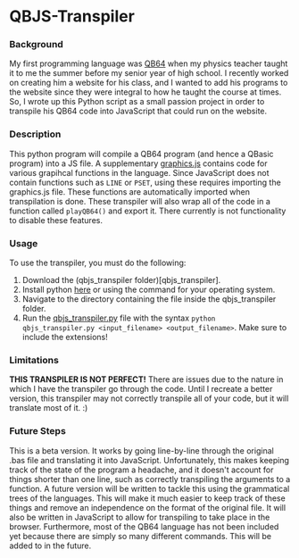 # QBJS-Transpiler

### Background

My first programming language was [QB64](https://qb64.com/) when my physics teacher taught it to me the summer before my senior year of high school.  I recently worked on creating him a website for his class, and I wanted to add his programs to the website since they were integral to how he taught the course at times.  So, I wrote up this Python script as a small passion project in order to transpile his QB64 code into JavaScript that could run on the website.

### Description

This python program will compile a QB64 program (and hence a QBasic program) into a JS file.  A supplementary [graphics.js](qbjs_transpiler/graphics.js) contains code for various grapihcal functions in the language.  Since JavaScript does not contain functions such as `LINE` or `PSET`, using these requires importing the graphics.js file.  These functions are automatically imported when transpilation is done.  These transpiler will also wrap all of the code in a function called `playQB64()` and export it.  There currently is not functionality to disable these features.

### Usage

To use the transpiler, you must do the following:
1. Download the (qbjs_transpiler folder)[qbjs_transpiler].
2. Install python [here](https://www.python.org/downloads/) or using the command for your operating system.
3. Navigate to the directory containing the file inside the qbjs_transpiler folder.
4. Run the [qbjs_transpiler.py](qbjs_transpiler/qbjs_transpiler.py) file with the syntax `python qbjs_transpiler.py <input_filename> <output_filename>`.  Make sure to include the extensions!

### Limitations

**THIS TRANSPILER IS NOT PERFECT!**  There are issues due to the nature in which I have the transpiler go through the code.  Until I recreate a better version, this transpiler may not correctly transpile all of your code, but it will translate most of it.  :)

### Future Steps

This is a beta version.  It works by going line-by-line through the original .bas file and translating it into JavaScript.  Unfortunately, this makes keeping track of the state of the program a headache, and it doesn't account for things shorter than one line, such as correctly transpiling the arguments to a function.  A future version will be written to tackle this using the grammatical trees of the languages.  This will make it much easier to keep track of these things and remove an independence on the format of the original file.  It will also be written in JavaScript to allow for transpiling to take place in the browser.  Furthermore, most of the QB64 language has not been included yet because there are simply so many different commands.  This will be added to in the future.

